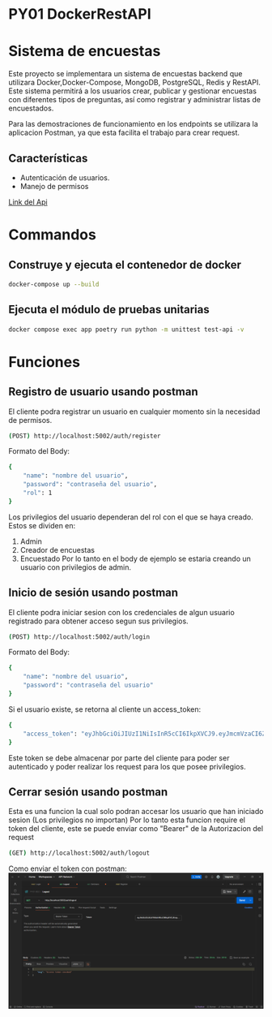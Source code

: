 # PY01 DockerRestAPI

# Sistema de encuestas

Este proyecto se implementara un sistema de encuestas backend que utilizara Docker,Docker-Compose, MongoDB, PostgreSQL, Redis y RestAPI. Este sistema permitirá a los usuarios crear, publicar y gestionar encuestas con diferentes tipos de preguntas, así como registrar y administrar listas de encuestados.

Para las demostraciones de funcionamiento en los endpoints se utilizara la aplicacion Postman, ya que esta facilita el trabajo para crear request.

## Características

- Autenticación de usuarios.
- Manejo de permisos

[Link del Api](http://localhost:5002)

# Commandos 


## Construye y ejecuta el contenedor de docker
``` bash
docker-compose up --build
```


## Ejecuta el módulo de pruebas unitarias
``` bash
docker compose exec app poetry run python -m unittest test-api -v
```
# Funciones
## Registro de usuario usando postman
El cliente podra registrar un usuario en cualquier momento sin la necesidad de permisos.
 
``` bash
(POST) http://localhost:5002/auth/register
```
Formato del Body: 
``` bash
{
	"name": "nombre del usuario",
    "password": "contraseña del usuario",
	"rol": 1  
}
```
Los privilegios del usuario dependeran del rol con el que se haya creado.
Estos se dividen en:
1. Admin
2. Creador de encuestas
3. Encuestado
Por lo tanto en el body de ejemplo se estaria creando un usuario con privilegios de admin.


## Inicio de sesión usando postman
El cliente podra iniciar sesion con los credenciales de algun usuario registrado para obtener acceso segun sus privilegios.

``` bash
(POST) http://localhost:5002/auth/login
```
Formato del Body: 
``` bash
{
	"name": "nombre del usuario",
    "password": "contraseña del usuario"
}
```
Si el usuario existe, se retorna al cliente un access_token:
``` bash
{
	"access_token": "eyJhbGciOiJIUzI1NiIsInR5cCI6IkpXVCJ9.eyJmcmVzaCI6ZmFsc2UsImlhdCI6MTcxMjM0NjgwOCwianRpIjoiZDA4ZWJkMzktYzUyOC00ODEyLTk2NjYtODI2NzNkOTcyOTAxIiwidHlwZSI6ImFjY2VzcyIsInN1YiI6eyJpZCI6MywicHJpdmlsaWdlIjoxfSwibmJmIjoxNzEyMzQ2ODA4LCJjc3JmIjoiYWUzZjI5YWEtMzllZC00M2UxLWFjZjAtNTkzMjc2OTg5NTgzIiwiZXhwIjoxNzEyMzUwNDA4fQ.ihJt2nMaI9YO0cAZpp98g0ZlZI_SbNCRC8vc_1K7VUY"
}
```

Este token se debe almacenar por parte del cliente para poder ser autenticado y poder realizar los request para los que posee privilegios.

## Cerrar sesión usando postman
Esta es una funcion la cual solo podran accesar los usuario que han iniciado sesion (Los privilegios no importan)
Por lo tanto esta funcion require el token del cliente, este se puede enviar como "Bearer" de la Autorizacion del request 

``` bash
(GET) http://localhost:5002/auth/logout
```

Como enviar el token con postman: 
<img src="token_auth.png"/>


